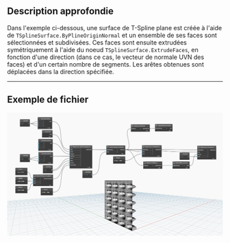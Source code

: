 ## Description approfondie
Dans l'exemple ci-dessous, une surface de T-Spline plane est créée à l'aide de `TSplineSurface.ByPlineOriginNormal` et un ensemble de ses faces sont sélectionnées et subdivisées. Ces faces sont ensuite extrudées symétriquement à l'aide du noeud `TSplineSurface.ExtrudeFaces`, en fonction d'une direction (dans ce cas, le vecteur de normale UVN des faces) et d'un certain nombre de segments. Les arêtes obtenues sont déplacées dans la direction spécifiée.
___
## Exemple de fichier

![TSplineSurface.ExtrudeFaces](./Autodesk.DesignScript.Geometry.TSpline.TSplineSurface.ExtrudeFaces_img.jpg)
